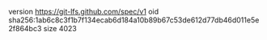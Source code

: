 version https://git-lfs.github.com/spec/v1
oid sha256:1ab6c8c3f1b7f134ecab6d184a10b89b67c53de612d77db46d011e5e2f864bc3
size 4023
